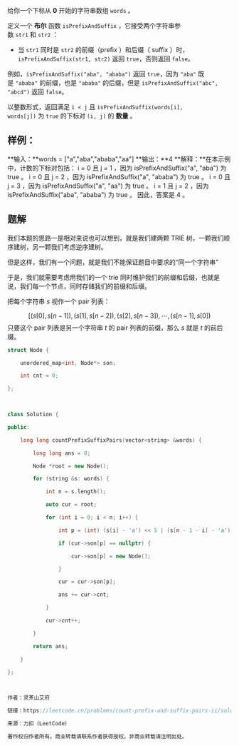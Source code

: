 给你一个下标从 **0** 开始的字符串数组 `words` 。

定义一个 **布尔** 函数 `isPrefixAndSuffix` ，它接受两个字符串参数 `str1` 和 `str2` ：

- 当 `str1` 同时是 `str2` 的前缀（prefix ）和后缀（ suffix  ）时，`isPrefixAndSuffix(str1, str2)` 返回 `true`，否则返回 `false`。

例如，`isPrefixAndSuffix("aba", "ababa")` 返回 `true`，因为 `"aba"` 既是 `"ababa"` 的前缀，也是 `"ababa"` 的后缀，但是 `isPrefixAndSuffix("abc", "abcd")` 返回 `false`。

以整数形式，返回满足 `i < j` 且 `isPrefixAndSuffix(words[i], words[j])` 为 `true` 的下标对 `(i, j)` 的 **数量** 。

## 样例：
**输入：**words = ["a","aba","ababa","aa"]
**输出：**4
**解释：**在本示例中，计数的下标对包括：
i = 0 且 j = 1 ，因为 isPrefixAndSuffix("a", "aba") 为 true 。
i = 0 且 j = 2 ，因为 isPrefixAndSuffix("a", "ababa") 为 true 。
i = 0 且 j = 3 ，因为 isPrefixAndSuffix("a", "aa") 为 true 。
i = 1 且 j = 2 ，因为 isPrefixAndSuffix("aba", "ababa") 为 true 。
因此，答案是 4 。

## 题解
我们本题的思路一是相对来说也可以想到，就是我们建两颗 TRIE 树，一颗我们顺序建树，另一颗我们考虑逆序建树。

但是这样，我们有一个问题，就是我们不能保证题目中要求的“同一个字符串”

于是，我们就需要考虑用我们的一个 trie 同时维护我们的前缀和后缀，也就是说，我们每一个节点，同时存储我们的前缀和后缀。

把每个字符串 $s$ 视作一个 pair 列表：

$$
[(s[0],s[n-1]),(s[1],s[n-2]),(s[2],s[n-3]),\cdots,(s[n-1],s[0])
$$
 只要这个 pair 列表是另一个字符串 $t$ 的 pair 列表的前缀，那么 $s$ 就是 $t$ 的前后缀。

```cpp
struct Node {

    unordered_map<int, Node*> son;

    int cnt = 0;

};

  

class Solution {

public:

    long long countPrefixSuffixPairs(vector<string> &words) {

        long long ans = 0;

        Node *root = new Node();

        for (string &s: words) {

            int n = s.length();

            auto cur = root;

            for (int i = 0; i < n; i++) {

                int p = (int) (s[i] - 'a') << 5 | (s[n - 1 - i] - 'a');

                if (cur->son[p] == nullptr) {

                    cur->son[p] = new Node();

                }

                cur = cur->son[p];

                ans += cur->cnt;

            }

            cur->cnt++;

        }

        return ans;

    }

};

  

作者：灵茶山艾府

链接：https://leetcode.cn/problems/count-prefix-and-suffix-pairs-ii/solutions/2644160/z-han-shu-zi-dian-shu-pythonjavacgo-by-e-5c2v/

来源：力扣（LeetCode）

著作权归作者所有。商业转载请联系作者获得授权，非商业转载请注明出处。
```